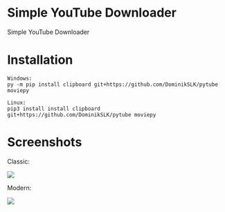# Simple YouTube Downloader
Simple YouTube Downloader

# Installation

```
Windows:
py -m pip install clipboard git+https://github.com/DominikSLK/pytube moviepy

Linux:
pip3 install install clipboard git+https://github.com/DominikSLK/pytube moviepy
```

# Screenshots
Classic:

![](https://funprogramming.eu/n8N3Ou.png)

Modern:

![](https://funprogramming.eu/8ZCoSH.png)
